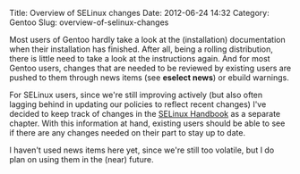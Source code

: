 Title: Overview of SELinux changes
Date: 2012-06-24 14:32
Category: Gentoo
Slug: overview-of-selinux-changes

Most users of Gentoo hardly take a look at the (installation)
documentation when their installation has finished. After all, being a
rolling distribution, there is little need to take a look at the
instructions again. And for most Gentoo users, changes that are needed
to be reviewed by existing users are pushed to them through news items
(see **eselect news**) or ebuild warnings.

For SELinux users, since we're still improving actively (but also often
lagging behind in updating our policies to reflect recent changes) I've
decided to keep track of changes in the [SELinux
Handbook](http://hardened.gentoo.org/selinux/selinux-handbook.xml) as a
separate chapter. With this information at hand, existing users should
be able to see if there are any changes needed on their part to stay up
to date.

I haven't used news items here yet, since we're still too volatile, but
I do plan on using them in the (near) future.
